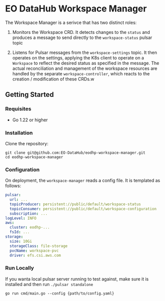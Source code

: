 # EO DataHub Workspace Manager
The Workspace Manager is a serivce that has two distinct roles:

1. Monitors the Workspace CRD. It detects changes to the `status` and produces a message to send directly to the `workspace-status` pulsar topic

2. Listens for Pulsar messages from the `workspace-settings` topic. It then operates on the settings, applying the K8s client to operate on a `Workspace` to reflect the desired status as specified in the message.  The actual reconciliation and management of the workspace resources are handled by the separate `workspace-controller`, which reacts to the creation / modification of these CRDs.w


## Getting Started
### Requisites
- Go 1.22 or higher

### Installation
Clone the repository:
```
git clone git@github.com:EO-DataHub/eodhp-workspace-manager.git
cd eodhp-workspace-manager
```

### Configuration
On deployment, the `workspace-manager` reads a config file. It is templated as follows:

```yaml
pulsar:
  url: ...
  topicProducer: persistent://public/default/workspace-status
  topicConsumer: persistent://public/default/workspace-configuration
  subscription: ...
logLevel: INFO
aws:
  cluster: eodhp-...
  fsId: ...
storage:
  size: 10Gi
  storageClass: file-storage
  pvcName: workspace-pvc
  driver: efs.csi.aws.com
```

### Run Locally

If you wanta local pulsar server running to test against, make sure it is installed and then run `./pulsar standalone`

```
go run cmd/main.go --config {path/to/config.yaml}
```

